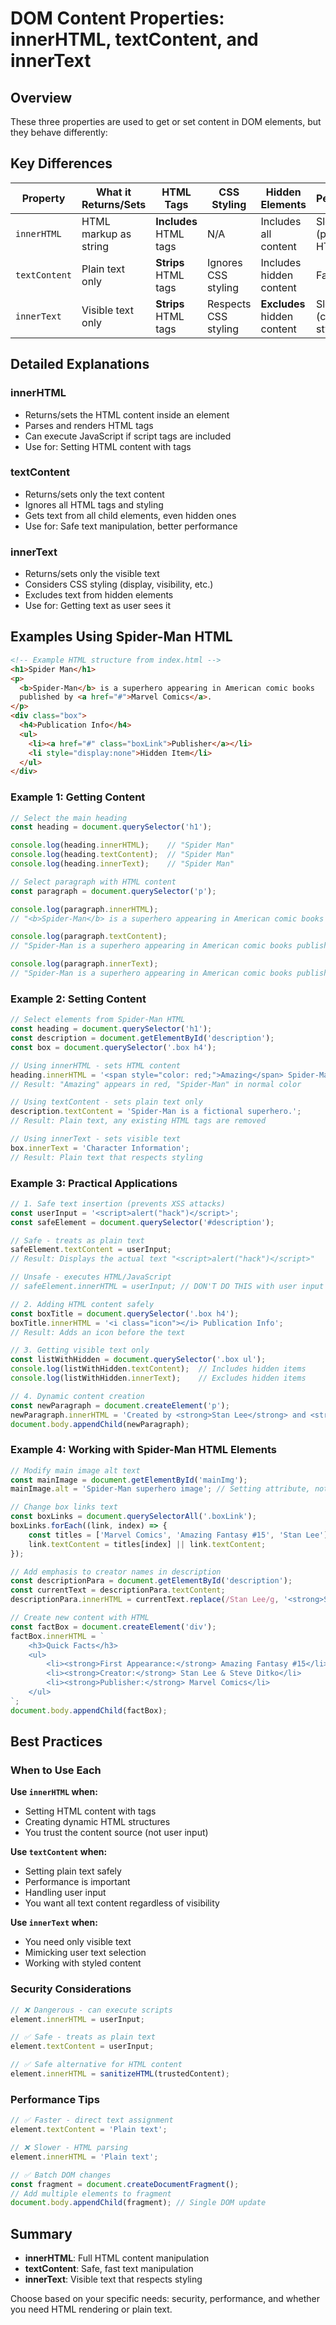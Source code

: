 # DOM Content Properties: innerHTML, textContent, and innerText

## Overview
These three properties are used to get or set content in DOM elements, but they behave differently:

## Key Differences

| Property | What it Returns/Sets | HTML Tags | CSS Styling | Hidden Elements | Performance |
|----------|---------------------|-----------|-------------|-----------------|-------------|
| `innerHTML` | HTML markup as string | **Includes** HTML tags | N/A | Includes all content | Slower (parses HTML) |
| `textContent` | Plain text only | **Strips** HTML tags | Ignores CSS styling | Includes hidden content | Faster |
| `innerText` | Visible text only | **Strips** HTML tags | Respects CSS styling | **Excludes** hidden content | Slower (considers styling) |

## Detailed Explanations

### innerHTML
- Returns/sets the HTML content inside an element
- Parses and renders HTML tags
- Can execute JavaScript if script tags are included
- Use for: Setting HTML content with tags

### textContent
- Returns/sets only the text content
- Ignores all HTML tags and styling
- Gets text from all child elements, even hidden ones
- Use for: Safe text manipulation, better performance

### innerText
- Returns/sets only the visible text
- Considers CSS styling (display, visibility, etc.)
- Excludes text from hidden elements
- Use for: Getting text as user sees it

## Examples Using Spider-Man HTML

```html
<!-- Example HTML structure from index.html -->
<h1>Spider Man</h1>
<p>
  <b>Spider-Man</b> is a superhero appearing in American comic books
  published by <a href="#">Marvel Comics</a>.
</p>
<div class="box">
  <h4>Publication Info</h4>
  <ul>
    <li><a href="#" class="boxLink">Publisher</a></li>
    <li style="display:none">Hidden Item</li>
  </ul>
</div>
```

### Example 1: Getting Content

```javascript
// Select the main heading
const heading = document.querySelector('h1');

console.log(heading.innerHTML);    // "Spider Man"
console.log(heading.textContent);  // "Spider Man"  
console.log(heading.innerText);    // "Spider Man"

// Select paragraph with HTML content
const paragraph = document.querySelector('p');

console.log(paragraph.innerHTML);
// "<b>Spider-Man</b> is a superhero appearing in American comic books published by <a href="#">Marvel Comics</a>."

console.log(paragraph.textContent);
// "Spider-Man is a superhero appearing in American comic books published by Marvel Comics."

console.log(paragraph.innerText);
// "Spider-Man is a superhero appearing in American comic books published by Marvel Comics."
```

### Example 2: Setting Content

```javascript
// Select elements from Spider-Man HTML
const heading = document.querySelector('h1');
const description = document.getElementById('description');
const box = document.querySelector('.box h4');

// Using innerHTML - sets HTML content
heading.innerHTML = '<span style="color: red;">Amazing</span> Spider-Man';
// Result: "Amazing" appears in red, "Spider-Man" in normal color

// Using textContent - sets plain text only
description.textContent = 'Spider-Man is a fictional superhero.';
// Result: Plain text, any existing HTML tags are removed

// Using innerText - sets visible text
box.innerText = 'Character Information';
// Result: Plain text that respects styling
```

### Example 3: Practical Applications

```javascript
// 1. Safe text insertion (prevents XSS attacks)
const userInput = '<script>alert("hack")</script>';
const safeElement = document.querySelector('#description');

// Safe - treats as plain text
safeElement.textContent = userInput;
// Result: Displays the actual text "<script>alert("hack")</script>"

// Unsafe - executes HTML/JavaScript
// safeElement.innerHTML = userInput; // DON'T DO THIS with user input

// 2. Adding HTML content safely
const boxTitle = document.querySelector('.box h4');
boxTitle.innerHTML = '<i class="icon"></i> Publication Info';
// Result: Adds an icon before the text

// 3. Getting visible text only
const listWithHidden = document.querySelector('.box ul');
console.log(listWithHidden.textContent);  // Includes hidden items
console.log(listWithHidden.innerText);    // Excludes hidden items

// 4. Dynamic content creation
const newParagraph = document.createElement('p');
newParagraph.innerHTML = 'Created by <strong>Stan Lee</strong> and <strong>Steve Ditko</strong>';
document.body.appendChild(newParagraph);
```

### Example 4: Working with Spider-Man HTML Elements

```javascript
// Modify main image alt text
const mainImage = document.getElementById('mainImg');
mainImage.alt = 'Spider-Man superhero image'; // Setting attribute, not content

// Change box links text
const boxLinks = document.querySelectorAll('.boxLink');
boxLinks.forEach((link, index) => {
    const titles = ['Marvel Comics', 'Amazing Fantasy #15', 'Stan Lee'];
    link.textContent = titles[index] || link.textContent;
});

// Add emphasis to creator names in description
const descriptionPara = document.getElementById('description');
const currentText = descriptionPara.textContent;
descriptionPara.innerHTML = currentText.replace(/Stan Lee/g, '<strong>Stan Lee</strong>');

// Create new content with HTML
const factBox = document.createElement('div');
factBox.innerHTML = `
    <h3>Quick Facts</h3>
    <ul>
        <li><strong>First Appearance:</strong> Amazing Fantasy #15</li>
        <li><strong>Creator:</strong> Stan Lee & Steve Ditko</li>
        <li><strong>Publisher:</strong> Marvel Comics</li>
    </ul>
`;
document.body.appendChild(factBox);
```

## Best Practices

### When to Use Each

**Use `innerHTML` when:**
- Setting HTML content with tags
- Creating dynamic HTML structures
- You trust the content source (not user input)

**Use `textContent` when:**
- Setting plain text safely
- Performance is important
- Handling user input
- You want all text content regardless of visibility

**Use `innerText` when:**
- You need only visible text
- Mimicking user text selection
- Working with styled content

### Security Considerations

```javascript
// ❌ Dangerous - can execute scripts
element.innerHTML = userInput;

// ✅ Safe - treats as plain text
element.textContent = userInput;

// ✅ Safe alternative for HTML content
element.innerHTML = sanitizeHTML(trustedContent);
```

### Performance Tips

```javascript
// ✅ Faster - direct text assignment
element.textContent = 'Plain text';

// ❌ Slower - HTML parsing
element.innerHTML = 'Plain text';

// ✅ Batch DOM changes
const fragment = document.createDocumentFragment();
// Add multiple elements to fragment
document.body.appendChild(fragment); // Single DOM update
```

## Summary

- **innerHTML**: Full HTML content manipulation
- **textContent**: Safe, fast text manipulation
- **innerText**: Visible text that respects styling

Choose based on your specific needs: security, performance, and whether you need HTML rendering or plain text.